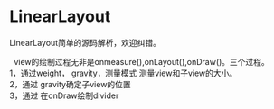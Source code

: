# LinearLayout
LinearLayout简单的源码解析，欢迎纠错。<br/>

 
view的绘制过程无非是onmeasure(),onLayout(),onDraw()。三个过程。<br/>
1，通过weight， gravity，测量模式 测量view和子view的大小。 <br/>
2，通过 gravity确定子view的位置 <br/>
3，通过 在onDraw绘制divider<br/>
